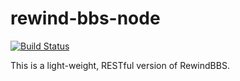 rewind-bbs-node
=====

[![Build Status](https://travis-ci.org/whitetrefoil/rewind-bbs-node.svg?branch=dev)](https://travis-ci.org/whitetrefoil/rewind-bbs-node)

This is a light-weight, RESTful version of RewindBBS.
